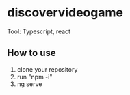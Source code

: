 # discovervideogame

Tool: Typescript, react

## How to use
1. clone your repository
2. run "npm -i"
3. ng serve
